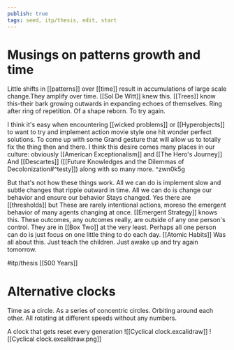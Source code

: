 ```yaml
---
publish: true
tags: seed, itp/thesis, edit, start
---
```

# Musings on patterns growth and time
Little shifts in [[patterns]] over [[time]] result in accumulations of large scale change.They amplify over time. [[Sol De Witt]] knew this. [[Trees]] know this-their bark growing outwards in expanding echoes of themselves. Ring after ring of repetition. Of a shape reborn. To try again. 

I think it's easy when encountering [[wicked problems]] or [[Hyperobjects]] to want to try and implement action movie style one hit wonder perfect solutions. To come up with some Grand gesture that will allow us to totally fix the thing then and there. I think this desire comes many places in our culture: obviously [[American Exceptionalism]] and [[The Hero's Journey]] And [[Descartes]] ([[Future Knowledges and the Dilemmas of Decolonization#^testy]]) along with so many more. ^zwn0k5g


But that's not how these things work. All we can do is implement slow and subtle changes that ripple outward in time. All we can do is change our behavior and ensure our behavior Stays changed. Yes there are [[thresholds]] but These are rarely intentional actions, moreso the emergent behavior of many agents changing at once. 
[[Emergent Strategy]] knows this. These outcomes, any outcomes really, are outside of any one person's control. They are in [[Box Two]] at the very least. Perhaps all one person can do is just focus on one little thing to do each day. [[Atomic Habits]] Was all about this. Just teach the children. Just awake up and try again tomorrow. 

#itp/thesis [[500 Years]]

# Alternative clocks
Time as a circle. As a series of concentric circles. Orbiting around each other. All rotating at different speeds without any numbers. 

A clock that gets reset every generation
![[Cyclical clock.excalidraw]]
![[Cyclical clock.excalidraw.png]]
